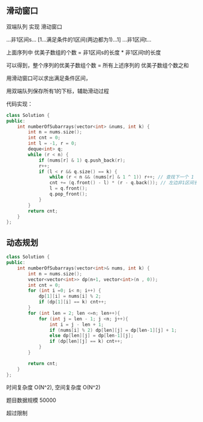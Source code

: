 
## 滑动窗口

双端队列 实现 滑动窗口

...非1区间s... [1...满足条件的1区间(两边都为1)...1] ...非1区间t...

上面序列中 优美子数组的个数 = 非1区间s的长度 * 非1区间t的长度

可以得到，整个序列的优美子数组个数 = 所有上述序列的 优美子数组个数之和

用滑动窗口可以求出满足条件区间，

用双端队列保存所有1的下标，辅助滑动过程

代码实现：

```cpp
class Solution {
public:
    int numberOfSubarrays(vector<int> &nums, int k) {
        int n = nums.size();
        int cnt = 0;
        int l = -1, r = 0;
        deque<int> q;
        while (r < n) {
            if (nums[r] & 1) q.push_back(r);
            r++;
            if (l < r && q.size() == k) {
                while (r < n && (nums[r] & 1 ^ 1)) r++; // 查找下一个 1
                cnt += (q.front() - l) * (r - q.back()); // 左边非1区间长度 * 右边非1区间长度
                l = q.front();
                q.pop_front();
            }
        }
        return cnt;
    }
};
```

## 动态规划

```cpp
class Solution {
public:
    int numberOfSubarrays(vector<int>& nums, int k) {
        int n = nums.size();
        vector<vector<int>> dp(n+1, vector<int>(n , 0));
        int cnt = 0;
        for (int i =0; i< n; i++) {
            dp[1][i] = nums[i] % 2;
            if (dp[1][i] == k) cnt++;
        }
        for (int len = 2; len <=n; len++){
            for (int j = len - 1; j <n; j++){
                int i = j - len + 1;
                if (nums[i] % 2) dp[len][j] = dp[len-1][j] + 1;
                else dp[len][j] = dp[len-1][j];
                if (dp[len][j] == k) cnt++;
            }
        }

        return cnt;
    }
};
```

时间复杂度 O(N^2), 空间复杂度 O(N^2)

题目数据规模 50000

超过限制
